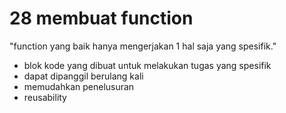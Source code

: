 # 28 membuat function

"function yang baik hanya mengerjakan 1 hal saja yang spesifik."

- blok kode yang dibuat untuk melakukan tugas yang spesifik
- dapat dipanggil berulang kali
- memudahkan penelusuran
- reusability
